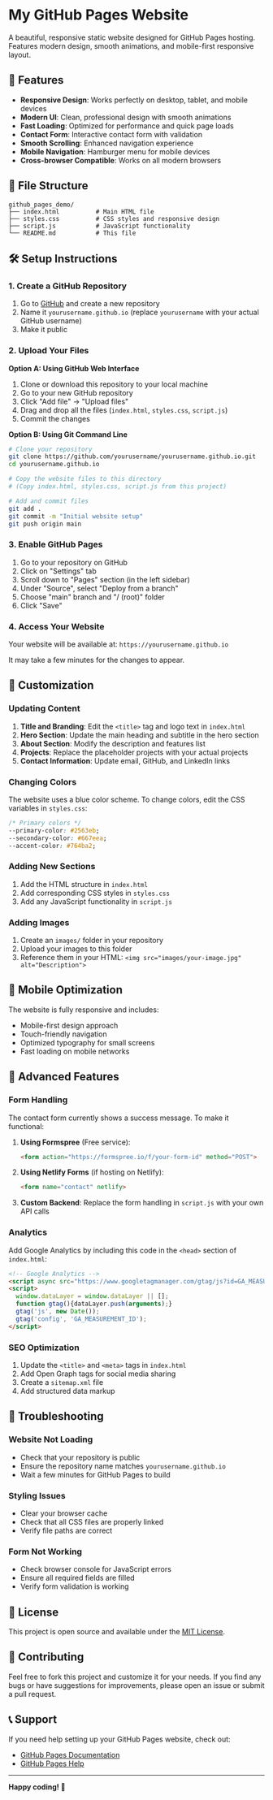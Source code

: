 # My GitHub Pages Website

A beautiful, responsive static website designed for GitHub Pages hosting. Features modern design, smooth animations, and mobile-first responsive layout.

## 🚀 Features

- **Responsive Design**: Works perfectly on desktop, tablet, and mobile devices
- **Modern UI**: Clean, professional design with smooth animations
- **Fast Loading**: Optimized for performance and quick page loads
- **Contact Form**: Interactive contact form with validation
- **Smooth Scrolling**: Enhanced navigation experience
- **Mobile Navigation**: Hamburger menu for mobile devices
- **Cross-browser Compatible**: Works on all modern browsers

## 📁 File Structure

```
github_pages_demo/
├── index.html          # Main HTML file
├── styles.css          # CSS styles and responsive design
├── script.js           # JavaScript functionality
└── README.md           # This file
```

## 🛠️ Setup Instructions

### 1. Create a GitHub Repository

1. Go to [GitHub](https://github.com) and create a new repository
2. Name it `yourusername.github.io` (replace `yourusername` with your actual GitHub username)
3. Make it public

### 2. Upload Your Files

**Option A: Using GitHub Web Interface**
1. Clone or download this repository to your local machine
2. Go to your new GitHub repository
3. Click "Add file" → "Upload files"
4. Drag and drop all the files (`index.html`, `styles.css`, `script.js`)
5. Commit the changes

**Option B: Using Git Command Line**
```bash
# Clone your repository
git clone https://github.com/yourusername/yourusername.github.io.git
cd yourusername.github.io

# Copy the website files to this directory
# (Copy index.html, styles.css, script.js from this project)

# Add and commit files
git add .
git commit -m "Initial website setup"
git push origin main
```

### 3. Enable GitHub Pages

1. Go to your repository on GitHub
2. Click on "Settings" tab
3. Scroll down to "Pages" section (in the left sidebar)
4. Under "Source", select "Deploy from a branch"
5. Choose "main" branch and "/ (root)" folder
6. Click "Save"

### 4. Access Your Website

Your website will be available at: `https://yourusername.github.io`

It may take a few minutes for the changes to appear.

## 🎨 Customization

### Updating Content

1. **Title and Branding**: Edit the `<title>` tag and logo text in `index.html`
2. **Hero Section**: Update the main heading and subtitle in the hero section
3. **About Section**: Modify the description and features list
4. **Projects**: Replace the placeholder projects with your actual projects
5. **Contact Information**: Update email, GitHub, and LinkedIn links

### Changing Colors

The website uses a blue color scheme. To change colors, edit the CSS variables in `styles.css`:

```css
/* Primary colors */
--primary-color: #2563eb;
--secondary-color: #667eea;
--accent-color: #764ba2;
```

### Adding New Sections

1. Add the HTML structure in `index.html`
2. Add corresponding CSS styles in `styles.css`
3. Add any JavaScript functionality in `script.js`

### Adding Images

1. Create an `images/` folder in your repository
2. Upload your images to this folder
3. Reference them in your HTML: `<img src="images/your-image.jpg" alt="Description">`

## 📱 Mobile Optimization

The website is fully responsive and includes:
- Mobile-first design approach
- Touch-friendly navigation
- Optimized typography for small screens
- Fast loading on mobile networks

## 🔧 Advanced Features

### Form Handling

The contact form currently shows a success message. To make it functional:

1. **Using Formspree** (Free service):
   ```html
   <form action="https://formspree.io/f/your-form-id" method="POST">
   ```

2. **Using Netlify Forms** (if hosting on Netlify):
   ```html
   <form name="contact" netlify>
   ```

3. **Custom Backend**: Replace the form handling in `script.js` with your own API calls

### Analytics

Add Google Analytics by including this code in the `<head>` section of `index.html`:

```html
<!-- Google Analytics -->
<script async src="https://www.googletagmanager.com/gtag/js?id=GA_MEASUREMENT_ID"></script>
<script>
  window.dataLayer = window.dataLayer || [];
  function gtag(){dataLayer.push(arguments);}
  gtag('js', new Date());
  gtag('config', 'GA_MEASUREMENT_ID');
</script>
```

### SEO Optimization

1. Update the `<title>` and `<meta>` tags in `index.html`
2. Add Open Graph tags for social media sharing
3. Create a `sitemap.xml` file
4. Add structured data markup

## 🐛 Troubleshooting

### Website Not Loading
- Check that your repository is public
- Ensure the repository name matches `yourusername.github.io`
- Wait a few minutes for GitHub Pages to build

### Styling Issues
- Clear your browser cache
- Check that all CSS files are properly linked
- Verify file paths are correct

### Form Not Working
- Check browser console for JavaScript errors
- Ensure all required fields are filled
- Verify form validation is working

## 📄 License

This project is open source and available under the [MIT License](LICENSE).

## 🤝 Contributing

Feel free to fork this project and customize it for your needs. If you find any bugs or have suggestions for improvements, please open an issue or submit a pull request.

## 📞 Support

If you need help setting up your GitHub Pages website, check out:
- [GitHub Pages Documentation](https://pages.github.com/)
- [GitHub Pages Help](https://help.github.com/categories/github-pages-basics/)

---

**Happy coding! 🎉** 